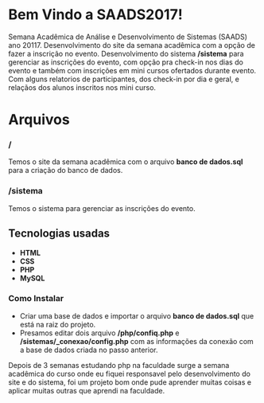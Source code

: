 # Bem Vindo a SAADS2017!

Semana Acadêmica de Análise e Desenvolvimento de Sistemas (SAADS) ano 20117.
Desenvolvimento do site da semana acadêmica com a opção de fazer a inscrição  no evento. 
Desenvolvimento do sistema **/sistema** para gerenciar as inscrições do evento, com opção pra check-in nos dias do evento e também com inscrições em mini cursos ofertados durante  evento. Com alguns relatorios de participantes, dos check-in por dia e geral, e relaçãos dos alunos inscritos nos mini curso. 


# Arquivos

### /
Temos o site da semana acadêmica com o  arquivo **banco de dados.sql** para a criação do banco de dados.

### /sistema
Temos o sistema para gerenciar as inscrições do evento.

## Tecnologias usadas
* **HTML**
* **CSS**
*  **PHP**
* **MySQL**

### Como Instalar
* Criar uma base de dados e importar o arquivo **banco de dados.sql** que está na raiz do projeto.
* Presamos editar dois arquivo **/php/confiq.php** e **/sistemas/_conexao/config.php** com as informações da conexão com a base de dados criada no passo anterior.

Depois de 3 semanas estudando php na faculdade surge a semana acadêmica do curso onde eu fiquei responsavel pelo desenvolvimento do site e do sistema, foi um projeto bom onde pude aprender muitas coisas e aplicar muitas outras que aprendi na faculdade.  